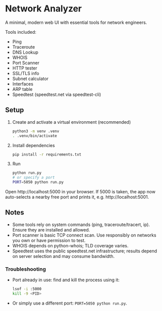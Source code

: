 # Network Analyzer

A minimal, modern web UI with essential tools for network engineers.

Tools included:
- Ping
- Traceroute
- DNS Lookup
- WHOIS
- Port Scanner
- HTTP tester
- SSL/TLS info
- Subnet calculator
- Interfaces
- ARP table
- Speedtest (speedtest.net via speedtest-cli)

## Setup

1. Create and activate a virtual environment (recommended)
   
   ```bash
   python3 -m venv .venv
   . .venv/bin/activate
   ```

2. Install dependencies
   
   ```bash
   pip install -r requirements.txt
   ```

3. Run
   
   ```bash
   python run.py
   # or specify a port
   PORT=5050 python run.py
   ```

Open http://localhost:5000 in your browser. If 5000 is taken, the app now auto-selects a nearby free port and prints it, e.g. http://localhost:5001.

## Notes
- Some tools rely on system commands (ping, traceroute/tracert, ip). Ensure they are installed and allowed.
- Port scanner is basic TCP connect scan. Use responsibly on networks you own or have permission to test.
- WHOIS depends on python-whois; TLD coverage varies.
- Speedtest uses the public speedtest.net infrastructure; results depend on server selection and may consume bandwidth.

### Troubleshooting
- Port already in use: find and kill the process using it:
  ```bash
  lsof -i :5000
  kill -9 <PID>
  ```
- Or simply use a different port: `PORT=5050 python run.py`.
